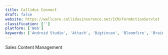 ```yaml
---
title: Callidus Connect
draft: false 
website: https://wellcare.callidusinsurance.net/ICM/FormActionServlet
classification: ['']
platform: ['Web']
keywords: ['Android Studio', 'Attach', 'Bigtincan', 'Bloomfire', 'Brainshark', 'Cirrus Insight', 'ClearSlide', 'DocSend', 'Gryphon Networks', 'Highspot', 'MailChimp', 'Norbert', 'PandaDoc', 'Proposify', 'ProsperWorks', 'Seismic', 'SignEasy for Gmail', 'Zoom']
---
```

Sales Content Management